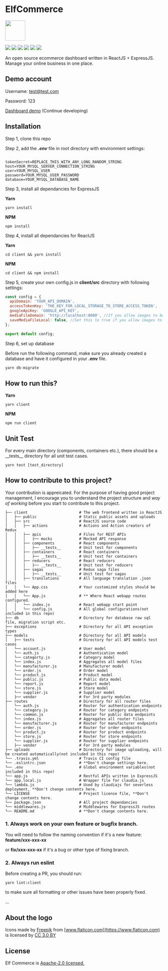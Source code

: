 # ElfCommerce

<img src="https://image.flaticon.com/icons/svg/235/235111.svg" width="64" />

<p>
  <img src="https://img.shields.io/badge/React-16.4.+-lightblue.svg">
  <img src="https://img.shields.io/badge/Redux-4.0.+-purple.svg">
  <img src="https://img.shields.io/badge/Nodejs-8.10.+-green.svg">
  <img src="https://img.shields.io/badge/Express-4.16.+-black.svg">
  <img src="https://img.shields.io/badge/Boostrap-4.+-purple.svg">
  <img src="https://img.shields.io/badge/MySQL-5.7.+-blue.svg">
</p>

An open source ecommerce dashboard written in ReactJS + ExpressJS. Manage your online business in one place.

## Demo account

Username: test@test.com

Password: 123

[Dashboard demo](https://ccwukong.github.io/) (Continue developing)


## Installation

Step 1, clone this repo

Step 2, add the ***.env*** file in root directory with environment settings:

```

tokenSecret=REPLACE_THIS_WITH_ANY_LONG_RANDOM_STRING
host=YOUR_MYSQL_SERVER_CONNECTION_STRING
user=YOUR_MYSQL_USER
password=YOUR_MYSQL_USER_PASSWORD
database=YOUR_MYSQL_DATABASE_NAME

```
Step 3, install all dependancies for ExpressJS

**Yarn**
```console
yarn install
```

**NPM**

```console
npm install
```

Step 4, install all dependancies for ReactJS

**Yarn**
```console
cd client && yarn install
```

**NPM**

```console
cd client && npm install
```

Step 5, create your own config.js in **client/src** directory with following settings:

```javascript
const config = {
  apiDomain: 'YOUR_API_DOMAIN',
  accessTokenKey: 'THE_KEY_FOR_LOCAL_STORAGE_TO_STORE_ACCESS_TOKEN',
  googleApiKey: 'GOOGLE_API_KEY',
  mediaFileDomain: 'http://localhost:8080', //If you allow images to be uploaded to your local server
  saveMediaFileLocal: false, //Set this to true if you allow images to be uploaded to your local server
};

export default config;
```

Step 6, set up database

Before run the following command, make sure you already created a database and have it configured in your **.env** file.

```javascript
yarn db:migrate
```

## How to run this?

**Yarn**

```console
yarn client
```

**NPM**

```console
npm run client
```

## Unit Test

For every main directory (components, containers etc.), there should be a \_\_tests\_\_ directory for all unit test cases.
```console
yarn test [test_directory]
```


## How to contribute to this project?

Your contribution is appreicated. For the purpose of having good project management, I encourage you to understand the project structure and *way of working* before you start to contribute to this project.

```
├── client                       # The web frontend written in ReactJS
│   ├── public                   # Static public assets and uploads
│   ├── src                      # ReactJS source code
│   │   ├── actions              # Actions and Action creators of Redux
│   │   ├── apis                 # Files for REST APIs
│   │   │   ├── mocks            # Mocked API response
│   │   ├── components           # React components
│   │   |   ├── __tests__        # Unit test for components
│   │   ├── containers           # React containers
│   │   |   ├── __tests__        # Unit test for containers
│   │   ├── reducers             # React reducers
│   │   |   ├── __tests__        # Unit test for reducers
│   │   ├── sagas                # Redux saga files
│   │   |   ├── __tests__        # Unit test for sagas
│   │   ├── translations         # All language translation .json files
│   │   └── App.css              # Your customized styles should be added here
│   │   └── App.js               # ** Where React webapp routes configured.
│   │   └── index.js             # React webapp start point
│   │   └── config.js            # All global configurations(not included in this repo)
├── db                           # Directory for database raw sql file, migration script etc. 
├── exceptions                   # Directory for all API exception types
├── models                       # Directory for all API models
│   ├── tests                    # Directory for all API models test cases
│   └── account.js               # User model
│   └── auth.js                  # Authentication model
│   └── categorty.js             # Category model
│   └── index.js                 # Aggregates all model files
│   └── manufacturer.js          # Manufacturer model
│   └── order.js                 # Order model
│   └── product.js               # Product model
│   └── public.js                # Public data model
│   └── report.js                # Report model
│   └── store.js                 # Store model
│   └── supplier.js              # Supplier model
│   ├── vendor                   # For 3rd party modules
├── routes                       # Directory for all router files
│   └── auth.js                  # Router for authentication endpoints
│   └── category.js              # Router for category endpoints
│   └── common.js                # Router for public data endpoints
│   └── index.js                 # Aggregates all router files
│   └── manufacturer.js          # Router for manufacturer endpoints
│   └── order.js                 # Router for order endpoints
│   └── product.js               # Router for product endpoints
│   └── store.js                 # Router for store endpoints
│   └── supplier.js              # Router for supplier endpoints
│   ├── vendor                   # For 3rd party modules
├── uploads                      # Directory for image uploading, will be created automatically(not included in this repo)
└── .travis.yml                  # Travis CI config file
└── .eslintrc.json               # **Don't change settings here.
└── .env                         # Global environment variables(not included in this repo)
└── app.js                       # Restful APIs written in ExpressJS
└── app.local.js                 # Wrapper file for claudia.js
└── lambda.js                    # Used by claudiajs for severless deployment, **Don't change contents here.
└── LICENSE                      # Project license file, **Don't change contents here.
└── package.json                 # All project dependancies
└── middlewares.js               # Middlewares for ExpressJS routes
└── README.md                    # **Don't change contents here.
```

### 1. Always work on your own feature or bugfix branch.

You will need to follow the naming convention if it's a new feature:
**feature/xxx-xxx-xx**

or **fix/xxx-xxx-xx** if it's a bug or other type of fixing branch.


### 2. Always run eslint

Before creating a PR, you should run:
```console
yarn lint:client
```
to make sure all formatting or other issues have been properly fixed.

...

## About the logo

Icons made by [Freepik](https://www.freepik.com) from [www.flaticon.com](https://www.flaticon.com) is licensed by [CC 3.0 BY](http://creativecommons.org/licenses/by/3.0)


## License
Elf Commerce is [Apache-2.0 licensed.](https://github.com/ccwukong/elfcommerce/blob/master/LICENSE)
